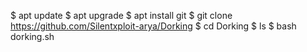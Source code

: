 $ apt update
$ apt upgrade
$ apt install git 
$ git clone https://github.com/Silentxploit-arya/Dorking
$ cd Dorking
$ ls
$ bash dorking.sh
